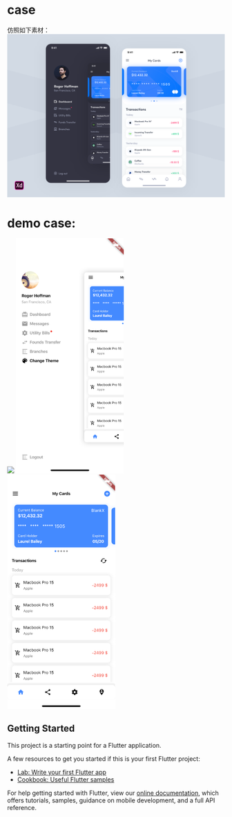 # case

仿照如下素材：
![image](./assets/dashboard.png)

# demo case: 

<img src="./assets/case1.gif" width="250">
<img src="./assets/c1.png" width="250">
<img src="./assets/c2.png" width="250">

## Getting Started

This project is a starting point for a Flutter application.

A few resources to get you started if this is your first Flutter project:

- [Lab: Write your first Flutter app](https://flutter.dev/docs/get-started/codelab)
- [Cookbook: Useful Flutter samples](https://flutter.dev/docs/cookbook)

For help getting started with Flutter, view our 
[online documentation](https://flutter.dev/docs), which offers tutorials, 
samples, guidance on mobile development, and a full API reference.
